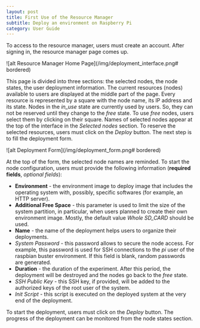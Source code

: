 ```yaml
---
layout: post
title: First Use of the Resource Manager
subtitle: Deploy an environment on Raspberry Pi
category: User Guide
---
```


To access to the resource manager, users must create an account. After signing in, the resource manager page comes up.

![alt Resource Manager Home Page](/img/deployment_interface.png# bordered)

This page is divided into three sections: the selected nodes, the node states, the user deployment information. The
current resources (nodes) available to users are displayed at the middle part of the page. Every resource is represented
by a square with the node name, its IP address and its state. Nodes in the *in_use* state are currently used by users.
So, they can not be reserved until they change to the *free* state. To use *free* nodes, users select them by clicking
on their square. Names of selected nodes appear at the top of the interface in the *Selected nodes* section. To reserve
the selected resources, users must click on the *Deploy* button. The next step is to fill the deployment form.

![alt Deployment Form](/img/deployment_form.png# bordered)

At the top of the form, the selected node names are reminded. To start the node configuration, users must provide the
following information (**required fields**, *optional fields*):
* **Environment** - the environment image to deploy image that includes the operating system with, possibly, specific
  softwares (for example, an HTTP server).
* **Additional Free Space** - this parameter is used to limit the size of the system partition, in particular, when
  users planned to create their own environment image. Mostly, the default value *Whole SD_CARD* should be used.
* **Name** - the name of the deployment helps users to organize their deployments.
* *System Password* - this password allows to secure the node access. For example, this password is used for SSH
  connections to the *pi* user of the raspbian buster environment. If this field is blank, random passwords are
  generated.
* **Duration** - the duration of the experiment. After this period, the deployment will be destroyed and the nodes go back
  to the *free* state.
* *SSH Public Key* - this SSH key, if provided, will be added to the authorized keys of the root user of the system.
* *Init Script* - this script is executed on the deployed system at the very end of the deployment.

To start the deployment, users must click on the *Deploy* button. The progress of the deployment can be monitored from
the node states section.